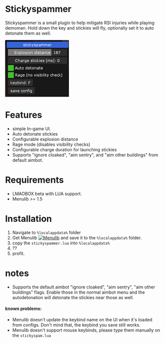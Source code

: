 # Stickyspammer

Stickyspammer is a small plugin to help mitigate RSI injuries while playing demoman.
Hold down the key and stickies will fly, optionally set it to auto detonate them as well.

![UI.png](pictures/UI.png)

# Features
* simple In-game UI.
* Auto detonate stickies
* Configurable explosion distance
* Rage mode (disables visibility checks)
* Configurable charge duration for launching stickies
* Supports "ignore cloaked", "aim sentry", and "aim other buildings" from default aimbot.

# Requirements
* LMAOBOX beta with LUA support.
* Menulib >= 1.5


# Installation
1. Navigate to `%localappdata%` folder
2. Get Menulib [![Menulib](https://img.shields.io/badge/Download-Menu.lua_lnx00-blue?style=for-the-badge&logo=github)](https://github.com/lnx00/Lmaobox-LUA/blob/main/Menu.lua) and save it to the `%localappdata%` folder.
3. copy the `stickyspammer.lua` into `%localappdata%`
4. ??
5. profit.


# notes
- Supports the default aimbot "ignore cloaked", "aim sentry", "aim other buildings" flags. Enable those in the normal aimbot menu and the autodetonation will detonate the stickies near those as well.




#### known problems:
- Menulib doesn't update the keybind name on the UI when it's loaded from configs. Don't mind that, the keybind you save still works.
- Menulib doesn't support mouse keybinds, please type them manually on the `stickyspam.lua`
